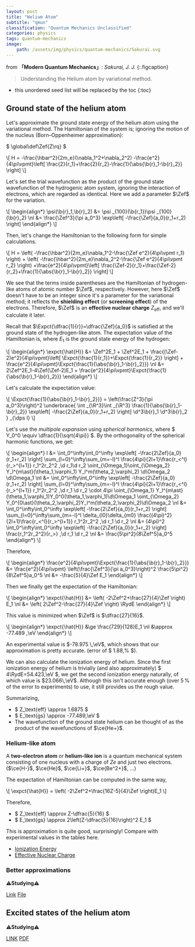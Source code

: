 ```yaml
---
layout: post
title: "Helium Atom"
subtitle: "qmun"
classification: "Quantum Mechanics Unclassified"
categories: physics
tags: quantum-mechanics
image:
    path: /assets/img/physics/quantum-mechanics/Sakurai.svg
---
```


from **「Modern Quantum Mechanics」**: _Sakurai, J. J._
{:.figcaption}

> Understanding the Helium atom by variational method.

<!--more-->
* this unordered seed list will be replaced by the toc
{:toc}

## Ground state of the helium atom
Let's approximate the ground state energy of the helium atom using the variational method.
The Hamiltonian of the system is; ignoring the motion of the nucleus (Born–Oppenheimer approximation):

$ \global\def\Zef{Z\rq} $

\\[ H = -\frac{\hbar^2}{2m_e}(\nabla_1^2+\nabla_2^2) -\frac{e^2}{4\pi\vpmt}\left[ \frac{2}{r_1}+\frac{2}{r_2}-\frac{1}{\abs{\b{r}_1-\b{r}_2}} \right] \\]

Let's set the trial wavefunction as the product of the ground state wavefunction of the hydrogenic atom system,
ignoring the interaction of electrons, which are regarded as identical. Here we add a parameter $\Zef$ for the variation.

\\[ \begin{align\*}
\psi(\b{r}_1,\b{r}_2) &= \psi _{100}(\b{r_1})\psi _{100}(\b{r}_2) \nl
&= \frac{\Zef^3}{\pi a_0^3} \exp\left[ -\frac{\Zef}{a_0}(r_1+r_2) \right]
\end{align\*} \\]

Then, let's change the Hamiltonian to the following form for simple calculations.

\\[ H =
\left( -\frac{\hbar^2}{2m_e}\nabla_1^2-\frac{\Zef e^2}{4\pi\vpmt r_1} \right) + \left( -\frac{\hbar^2}{2m_e}\nabla_2^2-\frac{\Zef e^2}{4\pi\vpmt r_2} \right)
+\frac{e^2}{4\pi\vpmt}\left[ \frac{\Zef-2}{r_1}+\frac{\Zef-2}{r_2}+\frac{1}{\abs{\b{r}_1-\b{r}_2}} \right] \\]

We see that the terms inside parentheses are the Hamiltonian of hydrogen-like atoms of atomic number $\Zef$, respectively.
However, here $\Zef$ doesn't have to be an integer since it's a parameter for the variational method;
it reflects the **shielding effect** (or **screening effect**) of the electrons.
Therefore, $\Zef$ is an **effective nuclear charge** $Z_\text{eff}$, and we'll calculate it later.

Recall that $\Expct{\dfrac{1}{r}}=\dfrac{\Zef}{a_0}$ is satisfied at the ground state of the hydrogen-like atom.
The expectation value of the Hamiltonian is, where $E_1$ is the ground state energy of the hydrogen:

\\[ \begin{align\*}
\expct{\hat{H}}
&= \Zef^2E_1 + \Zef^2E_1 + \frac{(\Zef-2)e^2}{4\pi\vpmt}\left[ \Expct{\frac{1}{r_1}}+\Expct{\frac{1}{r_2}} \right] +
\frac{e^2}{4\pi\vpmt}\Expct{\frac{1}{\abs{\b{r}_1-\b{r}_2}}} \nl
&= 2\Zef^2E_1-4\Zef(\Zef-2)E_1 + \frac{e^2}{4\pi\vpmt}\Expct{\frac{1}{\abs{\b{r}_1-\b{r}_2}}}
\end{align\*} \\]

Let's calculate the expectation value:

\\[ \Expct{\frac{1}{\abs{\b{r}_1-\b{r}_2}}} = \left(\frac{Z^3}{\pi a_0^3}\right)^2  \underbrace{
\int _{\R^3}\int _{\R^3} \frac{1}{\abs{\b{r}_1-\b{r}_2}} \exp\left[ -\frac{2\Zef}{a_0}(r_1+r_2) \right] \d^3\b{r}_1 \d^3\b{r}_2 } _{\dps I} \\]

Let's use the _multipole expansion_ using _spherical harmonics_, where $ Y_0^0 \equiv \dfrac{1}{\sqrt{4\pi}} $.
By the orthogonality of the spherical harmonic functions, we get:

\\[ \begin{align\*}
I &= \int_0^\infty\int_0^\infty \exp\left[ -\frac{2\Zef}{a_0}(r_1+r_2) \right] \sum_{l=0}^\infty\sum_{m=-l}^l
\frac{4\pi}{2l+1}\frac{r_<^l}{r_>^{l+1}} r_1^2r_2^2 \,\d r_1\d r_2
\oint_{\Omega_1}\oint_{\Omega_2} Y_l^{m\ast}(\theta_1,\varphi_1) Y_l^m(\theta_2,\varphi_2) \d\Omega_2 \d\Omega_1 \nl
&= \int_0^\infty\int_0^\infty \exp\left[ -\frac{2\Zef}{a_0}(r_1+r_2) \right] \sum_{l=0}^\infty\sum_{m=-l}^l
\frac{4\pi}{2l+1}\frac{r_<^l}{r_>^{l+1}} r_1^2r_2^2 \,\d r_1 \d r_2 \cdot
4\pi \oint_{\Omega_1} Y_l^{m\ast}(\theta_1,\varphi_1)Y_0^0(\theta_1,\varphi_1)\d\Omega_1 \oint_{\Omega_2} Y_0^{0\ast}(\theta_2,\varphi_2)Y_l^m(\theta_2,\varphi_2)\d\Omega_2 \nl
&= \int_0^\infty\int_0^\infty \exp\left[ -\frac{2\Zef}{a_0}(r_1+r_2) \right] \sum_{l=0}^\infty\sum_{m=-l}^l \delta_{l0}\delta_{m0}
\frac{(4\pi)^2}{2l+1}\frac{r_<^l}{r_>^{l+1}} r_1^2r_2^2 \,\d r_1 \d r_2 \nl
&= (4\pi)^2 \int_0^\infty\int_0^\infty \exp\left[ -\frac{2\Zef}{a_0}(r_1+r_2) \right] \frac{r_1^2r_2^2}{r_>} \,\d r_1 \d r_2 \nl
&= \frac{5\pi^2}{8\Zef^5}a_0^5
\end{align\*} \\]

Therefore,

\\[ \begin{align\*}
\frac{e^2}{4\pi\vpmt}\Expct{\frac{1}{\abs{\b{r}_1-\b{r}_2}}} &=
\frac{e^2}{4\pi\vpmt} \left(\frac{\Zef^3}{\pi a_0^3}\right)^2 \frac{5\pi^2}{8\Zef^5}a_0^5 \nl
&= -\frac{5}{4}\Zef E_1
\end{align\*} \\]

Then we finally get the expectation of the Hamiltonian:

\\[ \begin{align\*}
\expct{\hat{H}}
&= \left( -2\Zef^2+\frac{27}{4}\Zef \right) E_1 \nl
&= \left( 2\Zef^2-\frac{27}{4}\Zef \right) \RydE
\end{align\*} \\]

This value is minimized when $\Zef$ is $\dfrac{27}{16}$.

\\[ \begin{align\*}
\expct{\hat{H}} &\ge \frac{729}{128}E_1 \nl
&\approx -77.489 \,\eV
\end{align\*} \\]

An experimental value is $-78.975 \,\eV$, which shows that our approximation is pretty accurate. (error of $ 1.88\,\% $).

We can also calculate the ionization energy of helium.
Since the first ionization energy of helium is trivially (and also approximately) $ 4\RydE=54.423\,\eV $,
we get the second ionization energy naturally, of which value is $23.066\,\eV$.
Although this isn't accurate enough (over $5\,\%$ of the error to experiments) to use, it still provides us the rough value.

Summarizing,
* $ Z_\text{eff} \approx 1.6875 $
* $ E_\text{gs} \approx -77.489\,\eV $
* The wavefunction of the ground state helium can be thought of as the product of the wavefunctions of $\ce{He+}$.

### Helium-like atom

A **two-electron atom** or **helium-like ion** is a quantum mechanical system consisting of
one nucleus with a charge of $Ze$ and just two electrons. ($\ce{H-}$, $\ce{He}$, $\ce{Li+}$, $\ce{Be^2+}$, ...)

The expectation of Hamiltonian can be computed in the same way,

\\[ \expct{\hat{H}} =
\left( -2\Zef^2+\frac{16Z-5}{4}\Zef \right)E_1 \\]

Therefore,
* $ Z_\text{eff} \approx Z-\dfrac{5}{16} $
* $ E_\text{gs} \approx 2\left(Z-\dfrac{5}{16}\right)^2 E_1 $

This is approximation is quite good, surprisingly!
Compare with experimental values in the tables here.
- [Ionization Energy](https://en.wikipedia.org/wiki/Molar_ionization_energies_of_the_elements#All_Ionization_Energies)
- [Effective Nuclear Charge](https://en.wikipedia.org/wiki/Effective_nuclear_charge#Values)

### Better approximations

⚠️**Studying**⚠️

[Link](https://chem.libretexts.org/Bookshelves/Physical_and_Theoretical_Chemistry_Textbook_Maps/Physical_Chemistry_(LibreTexts)/08%3A_Multielectron_Atoms/8.02%3A_Perturbation_Theory_and_the_Variational_Method_for_Helium)
[File](https://github.com/phylosopher07/phylosopher07/files/10780277/var-mthd.with.2.pars.pdf)

## Excited states of the helium atom

⚠️**Studying**⚠️

[LINK](https://chem.libretexts.org/Bookshelves/Physical_and_Theoretical_Chemistry_Textbook_Maps/Supplemental_Modules_(Physical_and_Theoretical_Chemistry)/Quantum_Mechanics/10%3A_Multi-electron_Atoms/8%3A_The_Helium_Atom)
[PDF](https://www.physik.fu-berlin.de/einrichtungen/ag/ag-heyne/docs/teaching/SoSe08/Amol1/AMol_Teil2.pdf)
